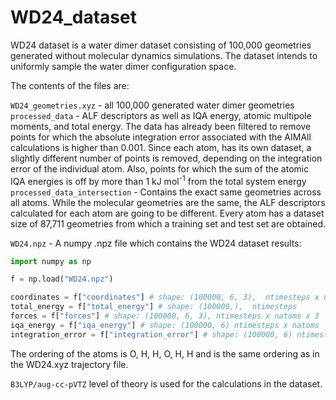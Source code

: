 # WD24_dataset
WD24 dataset is a water dimer dataset consisting of 100,000 geometries generated without molecular dynamics simulations. The dataset intends to uniformly sample the water dimer configuration space.

The contents of the files are:

`WD24_geometries.xyz` - all 100,000 generated water dimer geometries
`processed_data` - ALF descriptors as well as IQA energy, atomic multipole moments, and total energy. The data has already been filtered to remove points for which the absolute integration error associated with the AIMAll calculations is higher than 0.001. Since each atom, has its own dataset, a slightly different number of points is removed, depending on the integration error of the individual atom. Also, points for which the sum of the atomic IQA energies is off by more than 1 kJ mol<sup>-1</sup> from the total system energy
`processed_data_intersection` - Contains the exact same geometries across all atoms. While the molecular geometries are the same, the ALF descriptors calculated for each atom are going to be different. Every atom has a dataset size of 87,711 geometries from which a training set and test set are obtained.

`WD24.npz` - A numpy .npz file which contains the WD24 dataset results:

```python
import numpy as np

f = np.load("WD24.npz")

coordinates = f["coordinates"] # shape: (100000, 6, 3),  ntimesteps x natoms x 3
total_energy = f["total_energy"] # shape: (100000,),  ntimesteps
forces = f["forces"] # shape: (100000, 6, 3), ntimesteps x natoms x 3
iqa_energy = f["iqa_energy"] # shape: (100000, 6) ntimesteps x natoms
integration_error = f["integration_error"] # shape: (100000, 6) ntimesteps x natoms
```


The ordering of the atoms is O, H, H, O, H, H and is the same ordering as in the WD24.xyz trajectory file.

`B3LYP/aug-cc-pVTZ` level of theory is used for the calculations in the dataset.
